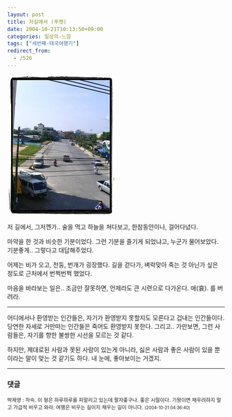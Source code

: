 ```yaml
---
layout: post
title: 저길에서 (푸켓)
date: 2004-10-21T10:13:50+09:00
categories: 일상의-느낌
tags: ["세번째-태국여행기"]
redirect_from:
  - /526
---
```


![ ](/assets/media/uploads_2004_10_PICT1721.jpg)

저 길에서, 그저껜가.. 술을 먹고 하늘을 쳐다보고, 한참동안이나, 걸어다녔다.

마약을 한 것과 비슷한 기분이었다. 그런 기분을 즐기게 되었냐고, 누군가 물어보았다. 기분좋게.. 그렇다고 대답해주었다.

어제는 비가 오고, 천둥, 번개가 굉장했다. 길을 걷다가, 벼락맞아 죽는 것 아닌가 싶은 정도로 근처에서 번쩍번쩍 했었다.

마음을 바라보는 일은.. 조금만 잘못하면, 언제라도 큰 시련으로 다가온다. 애(哀). 를 버려라.

---

어디에서나 환영받는 인간들은, 자기가 환영받지 못할지도 모른다고 겁내는 인간들이다. 당연한 자세로 거만떠는 인간들은 죽어도 환영받지 못한다. 그리고.. 가만보면, 그런 사람들은, 자기를 향한 불쌍한 시선을 모르는 것 같다.

하지만, 제대로된 사람과 못된 사람이 있는게 아니라, 싫은 사람과 좋은 사람이 있을 뿐이라는 말이 맞는 것 같기도 하다. 내 눈에, 좋아보이는 거겠지.

* * *

### 댓글



<!--- cmt:883 --->
<!--- mail: --->
<!--- parent:0 --->

<small>박제영 : 자슥. 이 형은 하루하루를 피말리고 있는데 팔자좋구나. 좋은 시절이다. 기왕이면 채우려하지 말고 가급적 비우고 와라. 여행은 비우는 길이지 채우는 길이 아니다. <small>(2004-10-21 04:36:40)</small></small>


